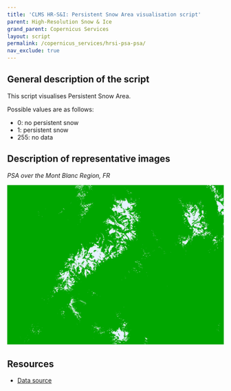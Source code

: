 ```yaml
---
title: 'CLMS HR-S&I: Persistent Snow Area visualisation script'
parent: High-Resolution Snow & Ice
grand_parent: Copernicus Services
layout: script
permalink: /copernicus_services/hrsi-psa-psa/
nav_exclude: true
---
```



## General description of the script  
This script visualises Persistent Snow Area. 

Possible values
are as follows:
- 0: no persistent snow
- 1: persistent snow
- 255: no data

  
## Description of representative images
*PSA over the Mont Blanc Region, FR* 

![PSA](fig/figure.png)  

## Resources

- [Data source](https://land.copernicus.eu/pan-european/biophysical-parameters/high-resolution-snow-and-ice-monitoring/snow-products)
